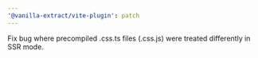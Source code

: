 ```yaml
---
'@vanilla-extract/vite-plugin': patch
---
```


Fix bug where precompiled .css.ts files (.css.js) were treated differently in SSR mode.
